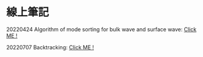 # 線上筆記

20220424 Algorithm of mode sorting for bulk wave and surface wave: [Click ME !](https://hackmd.io/w8I3RzWOSeyFX2Es4lBEtg?view)

20220707 Backtracking: [Click ME !](https://hackmd.io/nQHGBrLqRae7L94kHeRGAA?fbclid=IwAR0ZxvwApFctJfaDt9RRqYf1ZjDVkaQ17k7g-8kyo1rcM35pjvJIZTi2rTU)
